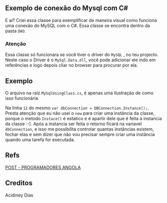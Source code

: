 ## Exemplo de conexão do Mysql com C#

E aí?
Criei essa classe para exemplificar de maneira visual como funciona uma conexão do MySQL com o C#.
Essa classe se encontra dentro da pasta  `DAO`.

### Atenção

Essa classe só funcionara se você tiver o driver do `MySQL` , no teu projecto. Neste caso o Driver é o `MySql.Data.dll`, você pode adicionar ele indo em referências e logo depois cliar no browser para procurar por ela.

## Exemplo
O arquivo na raiz `MySqlUsingClass.cs`, é apenas uma ilustração de como isso funcionária.

Na linha `12` do mesmo `var dbConnection = DBConnection.Instance();`. Presta atenção que eu não usei o `new` para criar uma instância da classe, porque o metodo `Instace()` é estatico e é apartir dele que é feita a instancia da classe :-). Após a instancia ser feita o retorno ficará na variavel `dbConnection`, e isso me possibilita controlar quantas instâncias existem, fechar elas e sem dizer que não vou precisar sempre criar uma instância quando uma tarefa for executada.


## Refs

[POST - PROGRAMADORES ANGOLA](https://www.facebook.com/groups/Programadores.Angola/permalink/2284728065096110/)

## Creditos

Acidiney Dias
